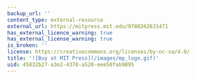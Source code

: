 ```yaml
---
backup_url: ''
content_type: external-resource
external_url: https://mitpress.mit.edu/9780262631471
has_external_licence_warning: true
has_external_license_warning: true
is_broken: ''
license: https://creativecommons.org/licenses/by-nc-sa/4.0/
title: '![Buy at MIT Press](/images/mp_logo.gif)'
uid: 45832b27-a3e2-4370-a520-eee50fab9895
---
```

